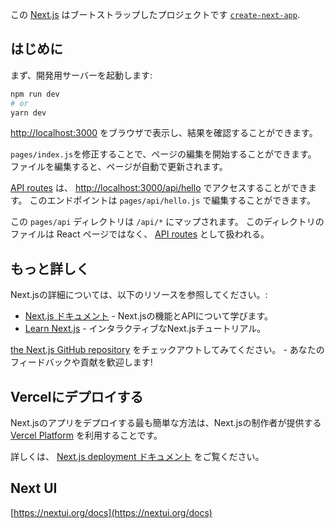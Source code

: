この [Next.js](https://nextjs.org/) はブートストラップしたプロジェクトです  [`create-next-app`](https://github.com/vercel/next.js/tree/canary/packages/create-next-app).

## はじめに

まず、開発用サーバーを起動します:

```bash
npm run dev
# or
yarn dev
```

[http://localhost:3000](http://localhost:3000) をブラウザで表示し、結果を確認することができます。

`pages/index.js`を修正することで、ページの編集を開始することができます。  ファイルを編集すると、ページが自動で更新されます。

[API routes](https://nextjs.org/docs/api-routes/introduction) は、 [http://localhost:3000/api/hello](http://localhost:3000/api/hello) でアクセスすることができます。 このエンドポイントは `pages/api/hello.js` で編集することができます。

この `pages/api` ディレクトリは `/api/*` にマップされます。 このディレクトリのファイルは React ページではなく、 [API routes](https://nextjs.org/docs/api-routes/introduction) として扱われる。

## もっと詳しく

Next.jsの詳細については、以下のリソースを参照してください。:

- [Next.js ドキュメント](https://nextjs.org/docs) - Next.jsの機能とAPIについて学びます。
- [Learn Next.js](https://nextjs.org/learn) - インタラクティブなNext.jsチュートリアル。

[the Next.js GitHub repository](https://github.com/vercel/next.js/) をチェックアウトしてみてください。 - あなたのフィードバックや貢献を歓迎します!

## Vercelにデプロイする

Next.jsのアプリをデプロイする最も簡単な方法は、Next.jsの制作者が提供する [Vercel Platform](https://vercel.com/new?utm_medium=default-template&filter=next.js&utm_source=create-next-app&utm_campaign=create-next-app-readme) を利用することです。

詳しくは、 [Next.js deployment ドキュメント](https://nextjs.org/docs/deployment) をご覧ください。


## Next UI
[https://nextui.org/docs](https://nextui.org/docs)